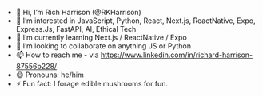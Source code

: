 - 👋 Hi, I’m Rich Harrison (@RKHarrison)
- 👀 I’m interested in JavaScript, Python, React, Next.js, ReactNative, Expo, Express.Js, FastAPI, AI, Ethical Tech
- 🌱 I’m currently learning Next.js / ReactNative / Expo
- 💞️ I’m looking to collaborate on anything JS or Python
- 📫 How to reach me - via https://www.linkedin.com/in/richard-harrison-87556b228/
- 😄 Pronouns: he/him
- ⚡ Fun fact: I forage edible mushrooms for fun.

<!---
RKHarrison/RKHarrison is a ✨ special ✨ repository because its `README.md` (this file) appears on your GitHub profile.
You can click the Preview link to take a look at your changes.
--->
